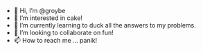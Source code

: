 - 👋 Hi, I’m @groybe
- 👀 I’m interested in cake!
- 🌱 I’m currently learning to duck all the answers to my problems.
- 💞️ I’m looking to collaborate on fun!
- 📫 How to reach me ... panik!

<!---
groybe/groybe is a ✨ special ✨ repository because its `README.md` (this file) appears on your GitHub profile.
You can click the Preview link to take a look at your changes.
--->
